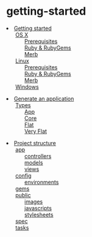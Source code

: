 # getting-started

 <li><a href='/bg/getting-started/instructions'>Getting started</a><ul style='list-style: none;'><li><a href='/bg/getting-started/instructions#os_x'>OS X</a><ul style='list-style: none;'><li><a href='/bg/getting-started/instructions#prerequisites'>Prerequisites</a></li><li><a href='/bg/getting-started/instructions#ruby__rubygems'>Ruby &amp; RubyGems</a></li><li><a href='/bg/getting-started/instructions#merb'>Merb</a></li></ul></li><li><a href='/bg/getting-started/instructions#linux'>Linux</a><ul style='list-style: none;'><li><a href='/bg/getting-started/instructions#prerequisites'>Prerequisites</a></li><li><a href='/bg/getting-started/instructions#ruby__rubygems'>Ruby &amp; RubyGems</a></li><li><a href='/bg/getting-started/instructions#merb'>Merb</a></li></ul></li><li><a href='/bg/getting-started/instructions#windows'>Windows</a></li></ul></li>

<li><a href='/bg/getting-started/application'>Generate an application</a><ul style='list-style: none;'><li><a href='/bg/getting-started/application#types'>Types</a><ul style='list-style: none;'><li><a href='/bg/getting-started/application#app'>App</a></li><li><a href='/bg/getting-started/application#core'>Core</a></li><li><a href='/bg/getting-started/application#flat'>Flat</a></li><li><a href='/bg/getting-started/application#very_flat'>Very Flat</a></li></ul></li></ul></li>

<li><a href='/bg/getting-started/structure'>Project structure</a><ul style='list-style: none;'><li><a href='/bg/getting-started/structure#app'>app</a><ul style='list-style: none;'><li><a href='/bg/getting-started/structure#controllers'>controllers</a></li><li><a href='/bg/getting-started/structure#models'>models</a></li><li><a href='/bg/getting-started/structure#views'>views</a></li></ul></li><li><a href='/bg/getting-started/structure#config'>config</a><ul style='list-style: none;'><li><a href='/bg/getting-started/structure#environments'>environments</a></li></ul></li><li><a href='/bg/getting-started/structure#gems'>gems</a></li><li><a href='/bg/getting-started/structure#public'>public</a><ul style='list-style: none;'><li><a href='/bg/getting-started/structure#images'>images</a></li><li><a href='/bg/getting-started/structure#javascripts'>javascripts</a></li><li><a href='/bg/getting-started/structure#stylesheets'>stylesheets</a></li></ul></li><li><a href='/bg/getting-started/structure#spec'>spec</a></li><li><a href='/bg/getting-started/structure#tasks'>tasks</a></li></ul></li> 